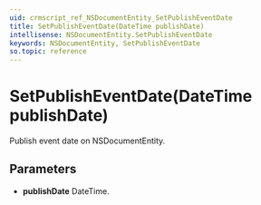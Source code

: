 ```yaml
---
uid: crmscript_ref_NSDocumentEntity_SetPublishEventDate
title: SetPublishEventDate(DateTime publishDate)
intellisense: NSDocumentEntity.SetPublishEventDate
keywords: NSDocumentEntity, SetPublishEventDate
so.topic: reference
---
```


# SetPublishEventDate(DateTime publishDate)

Publish event date on NSDocumentEntity.

## Parameters

* **publishDate** DateTime.

